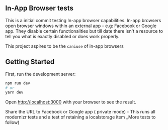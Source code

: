 

## In-App Browser tests

This is a initial commit testing In-app browser capabilities. In-app browsers open browser windows within an external app - e.g: Facebook or Google app. They disable certain functionalities but till date there isn't a resource to tell you what is exactly disabled or does work properly.

This project aspires to be the `caniuse` of in-app browsers

## Getting Started

First, run the development server:

```bash
npm run dev
# or
yarn dev
```

Open [http://localhost:3000](http://localhost:3000) with your browser to see the result.

Share the URL to Facebook or Google app ( private mode) - This runs all modernizr tests and a test of retaining a localstorage item _More tests to follow)

